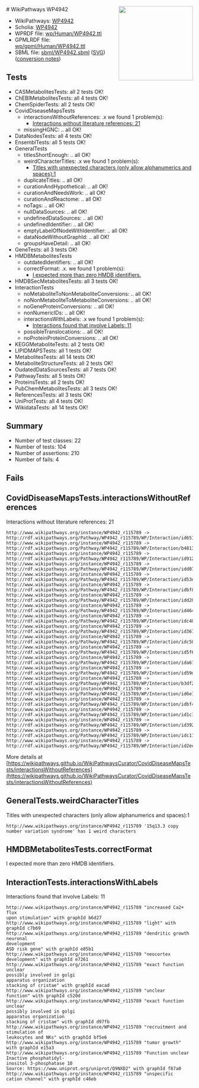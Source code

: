 <img style="float: right; width: 200px" src="../logo.png" />
# WikiPathways WP4942

* WikiPathways: [WP4942](https://identifiers.org/wikipathways:WP4942)
* Scholia: [WP4942](https://scholia.toolforge.org/wikipathways/WP4942)
* WPRDF file: [wp/Human/WP4942.ttl](../wp/Human/WP4942.ttl)
* GPMLRDF file: [wp/gpml/Human/WP4942.ttl](../wp/gpml/Human/WP4942.ttl)
* SBML file: [sbml/WP4942.sbml](../sbml/WP4942.sbml) ([SVG](../sbml/WP4942.svg)) ([conversion notes](../sbml/WP4942.txt))

## Tests
* CASMetabolitesTests: all 2 tests OK!
* ChEBIMetabolitesTests: all 4 tests OK!
* ChemSpiderTests: all 2 tests OK!
* CovidDiseaseMapsTests
    * interactionsWithoutReferences: .x we found 1 problem(s):
        * [Interactions without literature references: 21](#9701cd01)
    * missingHGNC: .. all OK!
* DataNodesTests: all 4 tests OK!
* EnsemblTests: all 5 tests OK!
* GeneralTests
    * titlesShortEnough: .. all OK!
    * weirdCharacterTitles: .x we found 1 problem(s):
        * [Titles with unexpected characters (only allow alphanumerics and spaces):1](#fda87b3f)
    * duplicateTitles: .. all OK!
    * curationAndHypothetical: .. all OK!
    * curationAndNeedsWork: .. all OK!
    * curationAndReactome: .. all OK!
    * noTags: .. all OK!
    * nullDataSources: .. all OK!
    * undefinedDataSources: .. all OK!
    * undefinedIdentifier: .. all OK!
    * emptyLabelOfNodeWithIdentifier: .. all OK!
    * dataNodeWithoutGraphId: .. all OK!
    * groupsHaveDetail: .. all OK!
* GeneTests: all 3 tests OK!
* HMDBMetabolitesTests
    * outdatedIdentifiers: .. all OK!
    * correctFormat: .x. we found 1 problem(s):
        * [I expected more than zero HMDB identifiers.](#ad154c1e)
* HMDBSecMetabolitesTests: all 3 tests OK!
* InteractionTests
    * noMetaboliteToNonMetaboliteConversions: .. all OK!
    * noNonMetaboliteToMetaboliteConversions: .. all OK!
    * noGeneProteinConversions: .. all OK!
    * nonNumericIDs: .. all OK!
    * interactionsWithLabels: .x we found 1 problem(s):
        * [Interactions found that involve Labels: 11](#fe97a8b9)
    * possibleTranslocations: .. all OK!
    * noProteinProteinConversions: .. all OK!
* KEGGMetaboliteTests: all 2 tests OK!
* LIPIDMAPSTests: all 1 tests OK!
* MetabolitesTests: all 14 tests OK!
* MetaboliteStructureTests: all 2 tests OK!
* OudatedDataSourcesTests: all 7 tests OK!
* PathwayTests: all 5 tests OK!
* ProteinsTests: all 2 tests OK!
* PubChemMetabolitesTests: all 3 tests OK!
* ReferencesTests: all 3 tests OK!
* UniProtTests: all 4 tests OK!
* WikidataTests: all 14 tests OK!


## Summary

* Number of test classes: 22
* Number of tests: 104
* Number of assertions: 210
* Number of fails: 4

## Fails

<a name="9701cd01" />

## CovidDiseaseMapsTests.interactionsWithoutReferences

Interactions without literature references: 21
```
http://www.wikipathways.org/instance/WP4942_r115789 -> http://rdf.wikipathways.org/Pathway/WP4942_r115789/WP/Interaction/id651cf83e
http://www.wikipathways.org/instance/WP4942_r115789 -> http://rdf.wikipathways.org/Pathway/WP4942_r115789/WP/Interaction/b4813
http://www.wikipathways.org/instance/WP4942_r115789 -> http://rdf.wikipathways.org/Pathway/WP4942_r115789/WP/Interaction/id91209164
http://www.wikipathways.org/instance/WP4942_r115789 -> http://rdf.wikipathways.org/Pathway/WP4942_r115789/WP/Interaction/idd079efdf
http://www.wikipathways.org/instance/WP4942_r115789 -> http://rdf.wikipathways.org/Pathway/WP4942_r115789/WP/Interaction/id53ed22b9
http://www.wikipathways.org/instance/WP4942_r115789 -> http://rdf.wikipathways.org/Pathway/WP4942_r115789/WP/Interaction/idbf851283
http://www.wikipathways.org/instance/WP4942_r115789 -> http://rdf.wikipathways.org/Pathway/WP4942_r115789/WP/Interaction/idd206c43
http://www.wikipathways.org/instance/WP4942_r115789 -> http://rdf.wikipathways.org/Pathway/WP4942_r115789/WP/Interaction/id464b26e
http://www.wikipathways.org/instance/WP4942_r115789 -> http://rdf.wikipathways.org/Pathway/WP4942_r115789/WP/Interaction/idc40ce730
http://www.wikipathways.org/instance/WP4942_r115789 -> http://rdf.wikipathways.org/Pathway/WP4942_r115789/WP/Interaction/id36799ce0
http://www.wikipathways.org/instance/WP4942_r115789 -> http://rdf.wikipathways.org/Pathway/WP4942_r115789/WP/Interaction/idc50d3350
http://www.wikipathways.org/instance/WP4942_r115789 -> http://rdf.wikipathways.org/Pathway/WP4942_r115789/WP/Interaction/id5f6171d7
http://www.wikipathways.org/instance/WP4942_r115789 -> http://rdf.wikipathways.org/Pathway/WP4942_r115789/WP/Interaction/ida67cc0e5
http://www.wikipathways.org/instance/WP4942_r115789 -> http://rdf.wikipathways.org/Pathway/WP4942_r115789/WP/Interaction/id59d0f69c
http://www.wikipathways.org/instance/WP4942_r115789 -> http://rdf.wikipathways.org/Pathway/WP4942_r115789/WP/Interaction/b3df2
http://www.wikipathways.org/instance/WP4942_r115789 -> http://rdf.wikipathways.org/Pathway/WP4942_r115789/WP/Interaction/id6e78c6b
http://www.wikipathways.org/instance/WP4942_r115789 -> http://rdf.wikipathways.org/Pathway/WP4942_r115789/WP/Interaction/idbf4e4ed7
http://www.wikipathways.org/instance/WP4942_r115789 -> http://rdf.wikipathways.org/Pathway/WP4942_r115789/WP/Interaction/id1c1066e9
http://www.wikipathways.org/instance/WP4942_r115789 -> http://rdf.wikipathways.org/Pathway/WP4942_r115789/WP/Interaction/id392aa870
http://www.wikipathways.org/instance/WP4942_r115789 -> http://rdf.wikipathways.org/Pathway/WP4942_r115789/WP/Interaction/idc11f58b5
http://www.wikipathways.org/instance/WP4942_r115789 -> http://rdf.wikipathways.org/Pathway/WP4942_r115789/WP/Interaction/id2ec33a6a
```

More details at [https://wikipathways.github.io/WikiPathwaysCurator/CovidDiseaseMapsTests/interactionsWithoutReferences](https://wikipathways.github.io/WikiPathwaysCurator/CovidDiseaseMapsTests/interactionsWithoutReferences)

<a name="fda87b3f" />

## GeneralTests.weirdCharacterTitles

Titles with unexpected characters (only allow alphanumerics and spaces):1
```
http://www.wikipathways.org/instance/WP4942_r115789 '15q13.3 copy number variation syndrome' has 1 weird characters
```

<a name="ad154c1e" />

## HMDBMetabolitesTests.correctFormat

I expected more than zero HMDB identifiers.
<a name="fe97a8b9" />

## InteractionTests.interactionsWithLabels

Interactions found that involve Labels: 11
```
http://www.wikipathways.org/instance/WP4942_r115789 "increased Ca2+ flux
upon stimulation" with graphId b6d27
http://www.wikipathways.org/instance/WP4942_r115789 "light" with graphId c7b69
http://www.wikipathways.org/instance/WP4942_r115789 "dendritic growth
neuronal 
development
ASD risk gene" with graphId e85b1
http://www.wikipathways.org/instance/WP4942_r115789 "neocortex 
development" with graphId e7261
http://www.wikipathways.org/instance/WP4942_r115789 "exact function unclear
possibly involved in golgi
apparatus organization
stacking of cristae" with graphId eacad
http://www.wikipathways.org/instance/WP4942_r115789 "unclear 
function" with graphId c520d
http://www.wikipathways.org/instance/WP4942_r115789 "exact function unclear
possibly involved in golgi
apparatus organization
stacking of cristae" with graphId d97fb
http://www.wikipathways.org/instance/WP4942_r115789 "recruitment and 
stimulation of
leukocytes and NKs" with graphId bf5e6
http://www.wikipathways.org/instance/WP4942_r115789 "tumor growth" with graphId e15a3
http://www.wikipathways.org/instance/WP4942_r115789 "Function unclear
Inactive phosphatidyl-
inositol 3-phosphatase 10
Source: https://www.uniprot.org/uniprot/Q9NXD2" with graphId f87a0
http://www.wikipathways.org/instance/WP4942_r115789 "unspecific 
cation channel" with graphId c46eb
```

